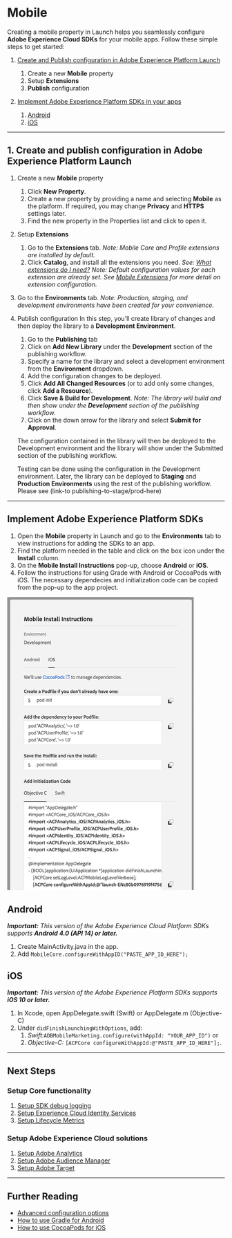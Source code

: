 # Mobile

Creating a mobile property in Launch helps you seamlessly configure **Adobe Experience Cloud SDKs** for your mobile apps. Follow these simple steps to get started:

1. [Create and Publish configuration in Adobe Experience Platform Launch](mobile-1.md#create-and-deploy-configurations-in-adobe-launch)
    1. Create a new **Mobile** property
    2. Setup **Extensions**
    3. **Publish** configuration

2. [Implement Adobe Experience Platform SDKs in your apps](mobile-1.md#install-the-adobe-cloud-platform-sdks-in-an-android-or-ios-app)
    1. [Android](mobile-1.md#use-the-adobe-cloud-platform-sdks-in-an-android-app)
    2. [iOS](mobile-1.md#use-the-adobe-experience-cloud-platform-sdks-in-an-ios-app)
---
## 1. Create and publish configuration in Adobe Experience Platform Launch

1. Create a new **Mobile** property
   1. Click **New Property**. 
   2. Create a new property by providing a name and selecting **Mobile** as the platform. If required, you may change **Privacy** and **HTTPS** settings later.
   3. Find the new property in the Properties list and click to open it.

1. Setup **Extensions**
   1. Go to the **Extensions** tab.  _Note: Mobile Core and Profile extensions are installed by default._
   2. Click **Catalog**, and install all the extensions you need.
   _See: [What extensions do I need?](../extension-reference/mobile/)_
   _Note: Default configuration values for each extension are already set. See [Mobile Extensions](../extension-reference/mobile/) for more detail on extension configuration._
   
1. Go to the **Environments** tab.  _Note: Production, staging, and development environments have been created for your convenience._

3. Publish configuration
   In this step, you'll create library of changes and then deploy the library to a **Development Environment**.
   1. Go to the **Publishing** tab
   2. Click on **Add New Library** under the **Development** section of the publishing workflow.
   3. Specify a name for the library and select a development environment from the **Environment** dropdown.
   4. Add the configuration changes to be deployed.
   5. Click **Add All Changed Resources** \(or to add only some changes, click **Add a Resource**\).
   6. Click **Save & Build for Development**.
   _Note: The library will build and then show under the **Development** section of the publishing workflow._
   7. Click on the down arrow for the library and select **Submit for Approval**.
   
   The configuration contained in the library will then be deployed to the Development environment and the library will show under the Submitted section of the publishing workflow.

   Testing can be done using the configuration in the Development environment. Later, the library can be deployed to **Staging** and **Production Environments** using the rest of the publishing workflow. Please see (link-to publishing-to-stage/prod-here)   
---
## Implement Adobe Experience Platform SDKs

1. Open the **Mobile** property in Launch and go to the **Environments** tab to view instructions for adding the SDKs to an app.
2. Find the platform needed in the table and click on the box icon under the **Install** column.
3. On the **Mobile Install Instructions** pop-up, choose **Android** or **iOS**.
4. Follow the instructions for using Grade with Android or CocoaPods with iOS. The necessary dependecies and initialization code can be copied from the pop-up to the app project.

![](../.gitbook/assets/install-instructions.png)

## Android

_**Important:** This version of the Adobe Experience Cloud Platform SDKs supports **Android 4.0 \(API 14\) or later.**_

1. Create MainActivity.java in the app.
2. Add `MobileCore.configureWithAppID("PASTE_APP_ID_HERE");`

## iOS

_**Important:** This version of the Adobe Experience Platform SDKs supports **iOS 10 or later.**_

1. In Xcode, open AppDelegate.swift (Swift) or AppDelegate.m (Objective-C)
2. Under `didFinishLaunchingWithOptions`, add:
    1.  _Swift:_`ADBMobileMarketing.configure(withAppId: "YOUR_APP_ID")` or
    2.  _Objective-C:_ `[ACPCore configureWithAppId:@"PASTE_APP_ID_HERE"];`. 
---

## Next Steps
### Setup Core functionality
1. [Setup SDK debug logging]()
2. [Setup Experience Cloud Identity Services]()
3. [Setup Lifecycle Metrics]()

### Setup Adobe Experience Cloud solutions
1. [Setup Adobe Analytics]()
2. [Setup Adobe Audience Manager]()
3. [Setup Adobe Target]()

---

## Further Reading
  * [Advanced configuration options](https://docs.adobelaunch.com/client-side-information/mobile/sdk-core/configuration-extension)
  * [How to use Gradle for Android](https://docs.gradle.org/current/userguide/userguide.html)
  * [How to use CocoaPods for iOS ](https://guides.cocoapods.org/using/using-cocoapods)
